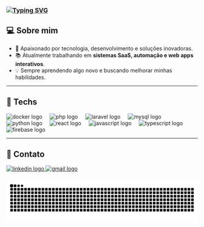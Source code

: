 ### [![Typing SVG](https://readme-typing-svg.demolab.com?font=Fira+Code&size=26&pause=1000&width=435&lines=Ol%C3%A1!+Sou+o+Bruno+Monteiro)](https://git.io/typing-svg)

## 💻 Sobre mim

- 🌟 Apaixonado por tecnologia, desenvolvimento e soluções inovadoras.
- 📚 Atualmente trabalhando em **sistemas SaaS, automação e web apps interativos**.
- 💡 Sempre aprendendo algo novo e buscando melhorar minhas habilidades.

---

## 🤖 Techs

<div align="left">
  <img src="https://cdn.jsdelivr.net/gh/devicons/devicon/icons/docker/docker-original.svg" height="40" alt="docker logo"  />
  <img width="12" />
  <img src="https://cdn.jsdelivr.net/gh/devicons/devicon/icons/php/php-original.svg" height="40" alt="php logo"  />
  <img width="12" />
  <img src="https://cdn.jsdelivr.net/gh/devicons/devicon/icons/laravel/laravel-original.svg" height="40" alt="laravel logo"  />
  <img width="12" />
  <img src="https://cdn.jsdelivr.net/gh/devicons/devicon/icons/mysql/mysql-original.svg" height="40" alt="mysql logo"  />
  <img width="12" />
  <img src="https://cdn.jsdelivr.net/gh/devicons/devicon/icons/python/python-original.svg" height="40" alt="python logo"  />
  <img width="12" />
  <img src="https://cdn.jsdelivr.net/gh/devicons/devicon/icons/react/react-original.svg" height="40" alt="react logo"  />
  <img width="12" />
  <img src="https://cdn.jsdelivr.net/gh/devicons/devicon/icons/javascript/javascript-original.svg" height="40" alt="javascript logo"  />
  <img width="12" />
  <img src="https://cdn.jsdelivr.net/gh/devicons/devicon/icons/typescript/typescript-original.svg" height="40" alt="typescript logo"  />
  <img width="12" />
  <img src="https://cdn.jsdelivr.net/gh/devicons/devicon/icons/firebase/firebase-plain.svg" height="40" alt="firebase logo"  />
</div>

---

## 📱 Contato

<div align="left">
<a href="https://www.linkedin.com/in/bruno-monteiro-de-andrade-silva-16bb70355" target="_blank">
<img src="https://raw.githubusercontent.com/maurodesouza/profile-readme-generator/master/src/assets/icons/social/linkedin/default.svg" width="52" height="40" alt="linkedin logo" />
</a>
<a href="mailto:bmont3d@gmail.com">
<img src="https://raw.githubusercontent.com/maurodesouza/profile-readme-generator/master/src/assets/icons/social/gmail/default.svg" width="52" height="40" alt="gmail logo" />
</a>
</div>

###

<img src="https://raw.githubusercontent.com/Brunomas1/Brunomas1/output/snake.svg" alt="Snake animation" />

###



